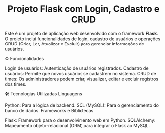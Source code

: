<h1 align="center">Projeto Flask com Login, Cadastro e CRUD</h1> <p align="center"> 
  
  Este é um projeto de aplicação web desenvolvido com o framework <strong>Flask</strong>.
  O projeto inclui funcionalidades de login, cadastro de usuários e operações CRUD (Criar, Ler, Atualizar e Excluir) para gerenciar informações de usuários. </p>

⚙️ Funcionalidades

Login de usuários: Autenticação de usuários registrados.
Cadastro de usuários: Permite que novos usuários se cadastrem no sistema.
CRUD de times: Os administradores podem criar, visualizar, editar e excluir registros dos times.

🛠️ Tecnologias Utilizadas
Linguagens

Python: Para a lógica de backend.
SQL (MySQL): Para o gerenciamento do banco de dados.
Frameworks e Bibliotecas

Flask: Framework para o desenvolvimento web em Python.
SQLAlchemy: Mapeamento objeto-relacional (ORM) para integrar o Flask ao MySQL.

